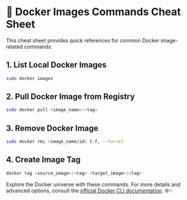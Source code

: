 # 🚀 Docker Images Commands Cheat Sheet

This cheat sheet provides quick references for common Docker image-related commands:

## 1. List Local Docker Images

```bash
sudo docker images
```

## 2. Pull Docker Image from Registry

```bash
sudo docker pull <image_name>:<tag>
```

## 3. Remove Docker Image

```bash
sudo docker rmi <image_name/id> [-f, --force]
```

## 4. Create Image Tag

```bash
docker tag <source_image>:<tag> <target_image>:<tag>
```

Explore the Docker universe with these commands. For more details and advanced options, consult the [official Docker CLI documentation](https://docs.docker.com/engine/reference/commandline/). 🌐✨